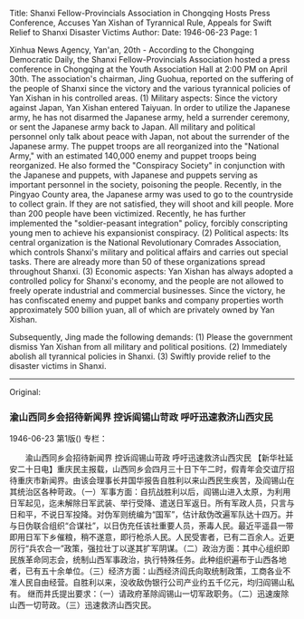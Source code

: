 Title: Shanxi Fellow-Provincials Association in Chongqing Hosts Press Conference, Accuses Yan Xishan of Tyrannical Rule, Appeals for Swift Relief to Shanxi Disaster Victims
Author:
Date: 1946-06-23
Page: 1

Xinhua News Agency, Yan'an, 20th - According to the Chongqing Democratic Daily, the Shanxi Fellow-Provincials Association hosted a press conference in Chongqing at the Youth Association Hall at 2:00 PM on April 30th. The association's chairman, Jing Guohua, reported on the suffering of the people of Shanxi since the victory and the various tyrannical policies of Yan Xishan in his controlled areas. (1) Military aspects: Since the victory against Japan, Yan Xishan entered Taiyuan. In order to utilize the Japanese army, he has not disarmed the Japanese army, held a surrender ceremony, or sent the Japanese army back to Japan. All military and political personnel only talk about peace with Japan, not about the surrender of the Japanese army. The puppet troops are all reorganized into the "National Army," with an estimated 140,000 enemy and puppet troops being reorganized. He also formed the "Conspiracy Society" in conjunction with the Japanese and puppets, with Japanese and puppets serving as important personnel in the society, poisoning the people. Recently, in the Pingyao County area, the Japanese army was used to go to the countryside to collect grain. If they are not satisfied, they will shoot and kill people. More than 200 people have been victimized. Recently, he has further implemented the "soldier-peasant integration" policy, forcibly conscripting young men to achieve his expansionist conspiracy. (2) Political aspects: Its central organization is the National Revolutionary Comrades Association, which controls Shanxi's military and political affairs and carries out special tasks. There are already more than 50 of these organizations spread throughout Shanxi. (3) Economic aspects: Yan Xishan has always adopted a controlled policy for Shanxi's economy, and the people are not allowed to freely operate industrial and commercial businesses. Since the victory, he has confiscated enemy and puppet banks and company properties worth approximately 500 billion yuan, all of which are privately owned by Yan Xishan.

Subsequently, Jing made the following demands: (1) Please the government dismiss Yan Xishan from all military and political positions. (2) Immediately abolish all tyrannical policies in Shanxi. (3) Swiftly provide relief to the disaster victims in Shanxi.



<hr /> 

Original: 


### 渝山西同乡会招待新闻界  控诉阎锡山苛政  呼吁迅速救济山西灾民

1946-06-23
第1版()
专栏：

　　渝山西同乡会招待新闻界
    控诉阎锡山苛政
    呼吁迅速救济山西灾民
    【新华社延安二十日电】重庆民主报载，山西同乡会四月三十日下午二时，假青年会交谊厅招待重庆市新闻界。由该会理事长井国华报告自胜利以来山西民生疾苦，及阎锡山在其统治区各种苛政。（一）军事方面：自抗战胜利以后，阎锡山进入太原，为利用日军起见，迄未解除日军武装、举行受降、遣送日军返日。所有军政人员，只言与日和平，不说日军投降。对伪军则统编为“国军”，估计敌伪改遍军队达十四万。并与日伪联合组织“合谋社”，以日伪充任该社重要人员，荼毒人民。最近平遥县一带即用日军下乡催粮，稍不遂意，即行枪杀人民。人民受害者，已有二百余人。近更厉行“兵农合一”政策，强拉壮丁以遂其扩军阴谋。（二）政治方面：其中心组织即民族革命同志会，统制山西军事政治，执行特殊任务。此种组织遍布于山西各地者，已有五十余单位。（三）经济方面：山西经济阎氏向取统制政策，工商各业不准人民自由经营。自胜利以来，没收敌伪银行公司产业约五千亿元，均归阎锡山私有。
    继而井氏提出要求：（一）请政府革除阎锡山一切军政职务。（二）迅速废除山西一切苛政。（三）迅速救济山西灾民。
